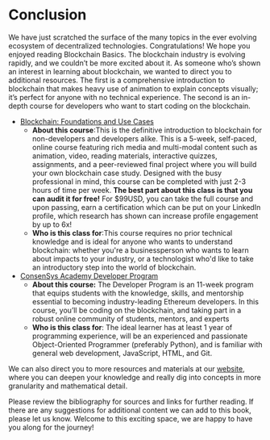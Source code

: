 # Conclusion

We have just scratched the surface of the many topics in the ever evolving ecosystem of decentralized technologies. Congratulations! We hope you enjoyed reading Blockchain Basics. The blockchain industry is evolving rapidly, and we couldn’t be more excited about it. As someone who’s shown an interest in learning about blockchain, we wanted to direct you to additional resources. The first is a comprehensive introduction to blockchain that makes heavy use of animation to explain concepts visually; it’s perfect for anyone with no technical experience. The second is an in-depth course for developers who want to start coding on the blockchain.

* [Blockchain: Foundations and Use Cases](https://consensys.net/academy/foundations/?utm_source=leanpub&utm_medium=email)
  * **About this course**:This is the definitive introduction to blockchain for non-developers and developers alike. This is a 5-week, self-paced, online course featuring rich media and multi-modal content such as animation, video, reading materials, interactive quizzes, assignments, and a peer-reviewed final project where you will build your own blockchain case study. Designed with the busy professional in mind, this course can be completed with just 2-3 hours of time per week. **The best part about this class is that you can audit it for free!** For $99USD, you can take the full course and upon passing, earn a certification which can be put on your LinkedIn profile, which research has shown can increase profile engagement by up to 6x!
  * **Who is this class for**:This course requires no prior technical knowledge and is ideal for anyone who wants to understand blockchain: whether you're a businessperson who wants to learn about impacts to your industry, or a technologist who'd like to take an introductory step into the world of blockchain.
* [ConsenSys Academy Developer Program](https://consensys.net/academy/2018developer/?utm_source=leanpub&utm_medium=email)
  * **About this course:** The Developer Program is an 11-week program that equips students with the knowledge, skills, and mentorship essential to becoming industry-leading Ethereum developers. In this course, you’ll be coding on the blockchain, and taking part in a robust online community of students, mentors, and experts
  * **Who is this class for**: The ideal learner has at least 1 year of programming experience, will be an experienced and passionate Object-Oriented Programmer \(preferably Python\), and is familiar with general web development, JavaScript, HTML, and Git.

We can also direct you to more resources and materials at our [website](https://consensys.net/academy/), where you can deepen your knowledge and really dig into concepts in more granularity and mathematical detail.

Please review the bibliography for sources and links for further reading. If there are any suggestions for additional content we can add to this book, please let us know. Welcome to this exciting space, we are happy to have you along for the journey!

